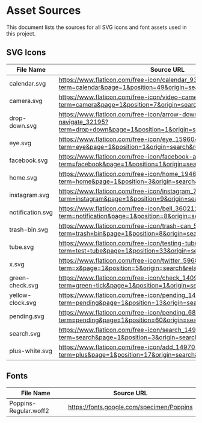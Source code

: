 # Asset Sources

This document lists the sources for all SVG icons and font assets used in this project. 

## SVG Icons
| File Name         | Source URL                                                                                                                        |
|-------------------|-----------------------------------------------------------------------------------------------------------------------------------|
| calendar.svg      | https://www.flaticon.com/free-icon/calendar_9311178?term=calendar&page=1&position=49&origin=search&related_id=9311178             |
| camera.svg        | https://www.flaticon.com/free-icon/video-camera_711245?term=camera&page=1&position=7&origin=search&related_id=711245              |
| drop-down.svg     | https://www.flaticon.com/free-icon/arrow-down-sign-to-navigate_32195?term=drop+down&page=1&position=1&origin=search&related_id=32195 |
| eye.svg           | https://www.flaticon.com/free-icon/eye_159604?term=eye&page=1&position=1&origin=search&related_id=159604                          |
| facebook.svg      | https://www.flaticon.com/free-icon/facebook-app-symbol_20837?term=facebook&page=1&position=1&origin=search&related_id=20837       |
| home.svg          | https://www.flaticon.com/free-icon/home_1946436?term=home&page=1&position=3&origin=search&related_id=1946436                      |
| instagram.svg     | https://www.flaticon.com/free-icon/instagram_717392?term=instagram&page=1&position=9&origin=search&related_id=717392              |
| notification.svg  | https://www.flaticon.com/free-icon/bell_3602123?term=notification&page=1&position=8&origin=search&related_id=3602123              |
| trash-bin.svg     | https://www.flaticon.com/free-icon/trash-can_542724?term=trash+bin&page=1&position=8&origin=search&related_id=542724              |
| tube.svg          | https://www.flaticon.com/free-icon/testing-tube_40522?term=test+tube&page=1&position=33&origin=search&related_id=40522            |
| x.svg             | https://www.flaticon.com/free-icon/twitter_5968958?term=x&page=1&position=5&origin=search&related_id=5968958                      |
| green-check.svg   | https://www.flaticon.com/free-icon/check_14090371?term=green+tick&page=1&position=1&origin=search&related_id=14090371             |
| yellow-clock.svg         | https://www.flaticon.com/free-icon/pending_14515224?term=pending&page=1&position=13&origin=search&related_id=14515224             |
| pending.svg       | https://www.flaticon.com/free-icon/pending_6877368?term=pending&page=1&position=60&origin=search&related_id=6877368               |
| search.svg       | https://www.flaticon.com/free-icon/search_149852?term=search&page=1&position=3&origin=search&related_id=149852                |
| plus-white.svg   | https://www.flaticon.com/free-icon/add_149705?term=plus&page=1&position=17&origin=search&related_id=149705                |

## Fonts
| File Name             | Source URL                |
|-----------------------|--------------------------|
| Poppins-Regular.woff2 | https://fonts.google.com/specimen/Poppins        |
